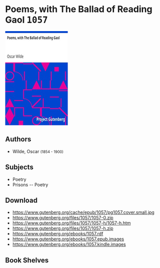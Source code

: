 # Poems, with The Ballad of Reading Gaol <kbd>1057</kbd>

![](./cover.medium.jpg "")

## Authors


 - Wilde, Oscar <small>(1854 - 1900)</small>

## Subjects


 - Poetry
 - Prisons -- Poetry

## Download


 - https://www.gutenberg.org/cache/epub/1057/pg1057.cover.small.jpg
 - https://www.gutenberg.org/files/1057/1057-0.zip
 - https://www.gutenberg.org/files/1057/1057-h/1057-h.htm
 - https://www.gutenberg.org/files/1057/1057-h.zip
 - https://www.gutenberg.org/ebooks/1057.rdf
 - https://www.gutenberg.org/ebooks/1057.epub.images
 - https://www.gutenberg.org/ebooks/1057.kindle.images

## Book Shelves


